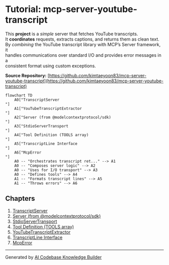 # Tutorial: mcp-server-youtube-transcript

This **project** is a *simple* server that fetches YouTube transcripts.  
It **coordinates** requests, extracts captions, and returns them as clean text.  
By *combining* the YouTube transcript library with MCP’s Server framework, it  
handles communications over standard I/O and provides error messages in a  
consistent format using custom exceptions.


**Source Repository:** [https://github.com/kimtaeyoon83/mcp-server-youtube-transcript](https://github.com/kimtaeyoon83/mcp-server-youtube-transcript)

```mermaid
flowchart TD
    A0["TranscriptServer
"]
    A1["YouTubeTranscriptExtractor
"]
    A2["Server (from @modelcontextprotocol/sdk)
"]
    A3["StdioServerTransport
"]
    A4["Tool Definition (TOOLS array)
"]
    A5["TranscriptLine Interface
"]
    A6["McpError
"]
    A0 -- "Orchestrates transcript ret..." --> A1
    A0 -- "Composes server logic" --> A2
    A0 -- "Uses for I/O transport" --> A3
    A0 -- "Defines tools" --> A4
    A1 -- "Formats transcript lines" --> A5
    A1 -- "Throws errors" --> A6
```

## Chapters

1. [TranscriptServer
](01_transcriptserver_.md)
2. [Server (from @modelcontextprotocol/sdk)
](02_server__from__modelcontextprotocol_sdk__.md)
3. [StdioServerTransport
](03_stdioservertransport_.md)
4. [Tool Definition (TOOLS array)
](04_tool_definition__tools_array__.md)
5. [YouTubeTranscriptExtractor
](05_youtubetranscriptextractor_.md)
6. [TranscriptLine Interface
](06_transcriptline_interface_.md)
7. [McpError
](07_mcperror_.md)


---

Generated by [AI Codebase Knowledge Builder](https://github.com/The-Pocket/Tutorial-Codebase-Knowledge)